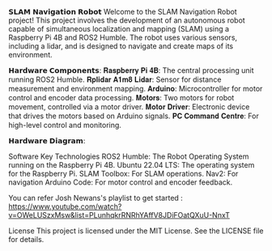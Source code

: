 𝗦𝗟𝗔𝗠 𝗡𝗮𝘃𝗶𝗴𝗮𝘁𝗶𝗼𝗻 𝗥𝗼𝗯𝗼𝘁
Welcome to the SLAM Navigation Robot project! This project involves the development of an autonomous robot capable of simultaneous localization and mapping (SLAM) using a Raspberry Pi 4B and ROS2 Humble. The robot uses various sensors, including a lidar, and is designed to navigate and create maps of its environment.


𝗛𝗮𝗿𝗱𝘄𝗮𝗿𝗲 𝗖𝗼𝗺𝗽𝗼𝗻𝗲𝗻𝘁𝘀:
𝐑𝐚𝐬𝐩𝐛𝐞𝐫𝐫𝐲 𝐏𝐢 𝟒𝐁: The central processing unit running ROS2 Humble.
𝐑𝐩𝐥𝐢𝐝𝐚𝐫 𝐀𝟏𝐦𝟖 𝐋𝐢𝐝𝐚𝐫: Sensor for distance measurement and environment mapping.
𝐀𝐫𝐝𝐮𝐢𝐧𝐨: Microcontroller for motor control and encoder data processing.
𝐌𝐨𝐭𝐨𝐫𝐬: Two motors for robot movement, controlled via a motor driver.
𝐌𝐨𝐭𝐨𝐫 𝐃𝐫𝐢𝐯𝐞𝐫: Electronic device that drives the motors based on Arduino signals.
𝐏𝐂 𝐂𝐨𝐦𝐦𝐚𝐧𝐝 𝐂𝐞𝐧𝐭𝐫𝐞: For high-level control and monitoring.

𝗛𝗮𝗿𝗱𝘄𝗮𝗿𝗲 𝗗𝗶𝗮𝗴𝗿𝗮𝗺:


Software Key Technologies
ROS2 Humble: The Robot Operating System running on the Raspberry Pi 4B.
Ubuntu 22.04 LTS: The operating system for the Raspberry Pi.
SLAM Toolbox: For SLAM operations.
Nav2: For navigation
Arduino Code: For motor control and encoder feedback.

You can refer Josh Newans's playlist to get started : https://www.youtube.com/watch?v=OWeLUSzxMsw&list=PLunhqkrRNRhYAffV8JDiFOatQXuU-NnxT

License
This project is licensed under the MIT License. See the LICENSE file for details.



